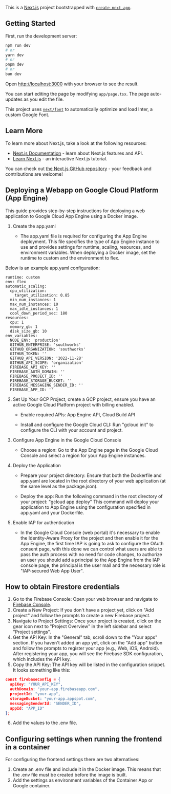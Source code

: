 This is a [Next.js](https://nextjs.org/) project bootstrapped with [`create-next-app`](https://github.com/vercel/next.js/tree/canary/packages/create-next-app).

## Getting Started

First, run the development server:

```bash
npm run dev
# or
yarn dev
# or
pnpm dev
# or
bun dev
```

Open [http://localhost:3000](http://localhost:3000) with your browser to see the result.

You can start editing the page by modifying `app/page.tsx`. The page auto-updates as you edit the file.

This project uses [`next/font`](https://nextjs.org/docs/basic-features/font-optimization) to automatically optimize and load Inter, a custom Google Font.

## Learn More

To learn more about Next.js, take a look at the following resources:

- [Next.js Documentation](https://nextjs.org/docs) - learn about Next.js features and API.
- [Learn Next.js](https://nextjs.org/learn) - an interactive Next.js tutorial.

You can check out [the Next.js GitHub repository](https://github.com/vercel/next.js/) - your feedback and contributions are welcome!

## Deploying a Webapp on Google Cloud Platform (App Engine)

This guide provides step-by-step instructions for deploying a web application to Google Cloud App Engine using a Docker image.

1. Create the app.yaml 

    * The app.yaml file is required for configuring the App Engine deployment. This file specifies the type of App Engine instance to use and provides settings for runtime, scaling, resources, and environment variables. When deploying a Docker image, set the runtime to custom and the environment to flex.

Below is an example app.yaml configuration:
```
runtime: custom
env: flex
automatic_scaling:
  cpu_utilization:
    target_utilization: 0.85
  min_num_instances: 1
  max_num_instances: 10
  max_idle_instances: 1
  cool_down_period_sec: 180
resources:
  cpu: 1
  memory_gb: 1
  disk_size_gb: 10
env_variables:
  NODE_ENV: 'production'
  GITHUB_ENTERPRISE: 'southworks'
  GITHUB_ORGANIZATION: 'southworks'
  GITHUB_TOKEN: ''
  GITHUB_API_VERSION: '2022-11-28'
  GITHUB_API_SCOPE: 'organization'
  FIREBASE_API_KEY: ''
  FIREBASE_AUTH_DOMAIN: ''
  FIREBASE_PROJECT_ID: ''
  FIREBASE_STORAGE_BUCKET: ''
  FIREBASE_MESSAGING_SENDER_ID: ''
  FIREBASE_APP_ID: ''
```
2. Set Up Your GCP Project, create a GCP project, ensure you have an active Google Cloud Platform project with billing enabled.

    * Enable required APIs: App Engine API, Cloud Build API

    * Install and configure the Google Cloud CLI: Run "gcloud init" to configure the CLI with your account and project.

3. Configure App Engine in the Google Cloud Console

    * Choose a region: Go to the App Engine page in the Google Cloud Console and select a region for your App Engine instances.

4. Deploy the Application

    * Prepare your project directory: Ensure that both the Dockerfile and app.yaml are located in the root directory of your web application (at the same level as the package.json).

    * Deploy the app: Run the following command in the root directory of your project: "gcloud app deploy" This command will deploy your application to App Engine using the configuration specified in app.yaml and your Dockerfile.

5. Enable IAP for authentication
    * In the Google Cloud Console (web portal) it's necessary to enable the Identity-Aware Proxy for the project and then enable it for the App Engine, the first time IAP is going to ask to configure the OAuth consent page, with this done we can control what users are able to pass the auth process with no need for code changes, to authorize an user you should add a principal to the App Engine from the IAP console page, the principal is the user mail and the necessary role is "IAP-secured Web App User".

## How to obtain Firestore credentials

1. Go to the Firebase Console: Open your web browser and navigate to [Firebase Console](https://console.firebase.google.com/).
2. Create a New Project: If you don't have a project yet, click on "Add project" and follow the prompts to create a new Firebase project.
3. Navigate to Project Settings: Once your project is created, click on the gear icon next to "Project Overview" in the left sidebar and select "Project settings".
4. Get the API Key: In the "General" tab, scroll down to the "Your apps" section. If you haven't added an app yet, click on the "Add app" button and follow the prompts to register your app (e.g., Web, iOS, Android). After registering your app, you will see the Firebase SDK configuration, which includes the API key.
5. Copy the API Key: The API key will be listed in the configuration snippet. It looks something like this:
```json
const firebaseConfig = {
  apiKey: "YOUR_API_KEY",
  authDomain: "your-app.firebaseapp.com",
  projectId: "your-app",
  storageBucket: "your-app.appspot.com",
  messagingSenderId: "SENDER_ID",
  appId: "APP_ID"
};
```
6. Add the values to the .env file.

## Configuring settings when running the frontend in a container

For configuring the frontend settings there are two alternatives:

1. Create an .env file and include it in the Docker image. This means that the .env file must be created before the image is built.
2. Add the settings as environment variables of the Container App or Google container.
